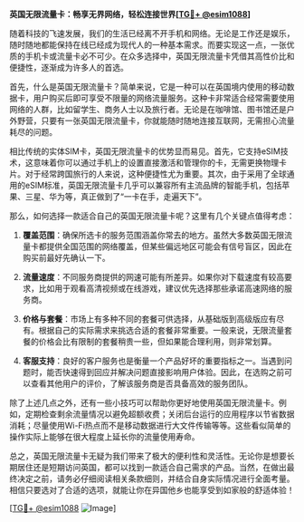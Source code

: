 **英国无限流量卡：畅享无界网络，轻松连接世界[[TG💪+ @esim1088](https://t.me/s/esim1088)]**

随着科技的飞速发展，我们的生活已经离不开手机和网络。无论是工作还是娱乐，随时随地都能保持在线已经成为现代人的一种基本需求。而要实现这一点，一张优质的手机卡或流量卡必不可少。在众多选择中，英国无限流量卡凭借其高性价比和便捷性，逐渐成为许多人的首选。

首先，什么是英国无限流量卡？简单来说，它是一种可以在英国境内使用的移动数据卡，用户购买后即可享受不限量的网络流量服务。这种卡非常适合经常需要使用网络的人群，比如留学生、商务人士以及旅行者。无论是在咖啡馆、图书馆还是户外野营，只要有一张英国无限流量卡，你就能随时随地连接互联网，无需担心流量耗尽的问题。

相比传统的实体SIM卡，英国无限流量卡的优势显而易见。首先，它支持eSIM技术，这意味着你可以通过手机上的设置直接激活和管理你的卡，无需更换物理卡片。对于经常跨国旅行的人来说，这种便捷性尤为重要。其次，由于采用了全球通用的eSIM标准，英国无限流量卡几乎可以兼容所有主流品牌的智能手机，包括苹果、三星、华为等，真正做到了“一卡在手，走遍天下”。

那么，如何选择一款适合自己的英国无限流量卡呢？这里有几个关键点值得考虑：

1. **覆盖范围**：确保所选卡的服务范围涵盖你常去的地方。虽然大多数英国无限流量卡都提供全国范围的网络覆盖，但某些偏远地区可能会有信号盲区，因此在购买前最好先确认一下。

2. **流量速度**：不同服务商提供的网速可能有所差异。如果你对下载速度有较高要求，比如用于观看高清视频或在线游戏，建议优先选择那些承诺高速网络的服务商。

3. **价格与套餐**：市场上有多种不同的套餐可供选择，从基础版到高级版应有尽有。根据自己的实际需求来挑选合适的套餐非常重要。一般来说，无限流量套餐的价格会比有限制的套餐稍贵一些，但如果能合理利用，则非常划算。

4. **客服支持**：良好的客户服务也是衡量一个产品好坏的重要指标之一。当遇到问题时，能否快速得到回应并解决问题直接影响用户体验。因此，在选购之前可以查看其他用户的评价，了解该服务商是否具备高效的服务团队。

除了上述几点之外，还有一些小技巧可以帮助你更好地使用英国无限流量卡。例如，定期检查剩余流量情况以避免超额收费；关闭后台运行的应用程序以节省数据消耗；尽量使用Wi-Fi热点而不是移动数据进行大文件传输等等。这些看似简单的操作实际上能够在很大程度上延长你的流量使用寿命。

总之，英国无限流量卡无疑为我们带来了极大的便利性和灵活性。无论你是想要长期居住还是短期访问英国，都可以找到一款适合自己需求的产品。当然，在做出最终决定之前，请务必仔细阅读相关条款细则，并结合自身实际情况进行全面考量。相信只要选对了合适的选项，就能让你在异国他乡也能享受到如家般的舒适体验！

[[TG💪+ @esim1088](https://t.me/s/esim1088) ![Image](https://i.postimg.cc/4NQfJmqS/Snipaste-2025-05-13-00-14-12.png)]
